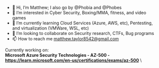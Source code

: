 - 👋 Hi, I’m Matthew; I also go by @Phobia and @Phobes
- 👀 I’m interested in Cyber Security, Boxing/MMA, fitness, and video games
- 🌱 I’m currently learning Cloud Services (Azure, AWS, etc), Pentesting, and virtualization (VMWare, WSL, etc)
- 💞️ I’m looking to collaborate on Security research, CTFs, Bug programs
- 📫 How to reach me matthew.taylor8542@gmail.com

Currently working on: 
\
**Microsoft Azure Security Technologies - AZ-500 - https://learn.microsoft.com/en-us/certifications/exams/az-500**
\
<!---
Phobia8542/Phobia8542 is a ✨ special ✨ repository because its `README.md` (this file) appears on your GitHub profile.
You can click the Preview link to take a look at your changes.
--->
